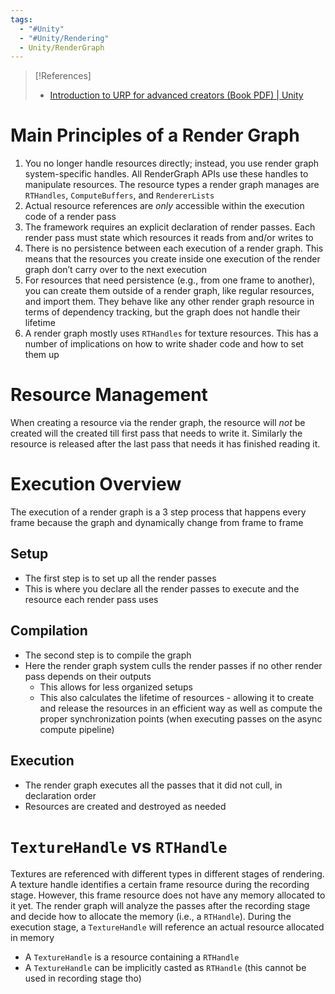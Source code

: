 ```yaml
---
tags:
  - "#Unity"
  - "#Unity/Rendering"
  - Unity/RenderGraph
---
```

> [!References]
> - [Introduction to URP for advanced creators (Book PDF) | Unity](https://unity.com/resources/introduction-to-urp-advanced-creators-unity-6)

# Main Principles of a Render Graph
1. You no longer handle resources directly; instead, you use render graph system-specific handles. All RenderGraph APIs use these handles to manipulate resources. The resource types a render graph manages are `RTHandles`, `ComputeBuffers`, and `RendererLists`
2. Actual resource references are *only* accessible within the execution code of a render pass
3. The framework requires an explicit declaration of render passes. Each render pass must state which resources it reads from and/or writes to
4. There is no persistence between each execution of a render graph. This means that the resources you create inside one execution of the render graph don’t carry over to the next execution
5. For resources that need persistence (e.g., from one frame to another), you can create them outside of a render graph, like regular resources, and import them. They behave like any other render graph resource in terms of dependency tracking, but the graph does not handle their lifetime
6. A render graph mostly uses `RTHandles` for texture resources. This has a number of implications on how to write shader code and how to set them up

# Resource Management
When creating a resource via the render graph, the resource will *not* be created will the created till first pass that needs to write it. Similarly the resource is released after the last pass that needs it has finished reading it.

# Execution Overview
The execution of a render graph is a 3 step process that happens every frame because the graph and dynamically change from frame to frame

## Setup
- The first step is to set up all the render passes
- This is where you declare all the render passes to execute and the resource each render pass uses

## Compilation
- The second step is to compile the graph
- Here the render graph system culls the render passes if no other render pass depends on their outputs
	- This allows for less organized setups
	- This also calculates the lifetime of resources - allowing it to create and release the resources in an efficient way as well as compute the proper synchronization points (when executing passes on the async compute pipeline) 

## Execution
- The render graph executes all the passes that it did not cull, in declaration order
- Resources are created and destroyed as needed


# `TextureHandle` vs `RTHandle`
Textures are referenced with different types in different stages of rendering.
A texture handle identifies a certain frame resource during the recording stage. However, this frame resource does not have any memory allocated to it yet. The render graph will analyze the passes after the recording stage and decide how to allocate the memory (i.e., a `RTHandle`).
During the execution stage, a `TextureHandle` will reference an actual resource allocated in memory

- A `TextureHandle` is a resource containing a `RTHandle`
- A `TextureHandle` can be implicitly casted as `RTHandle` (this cannot be used in recording stage tho)